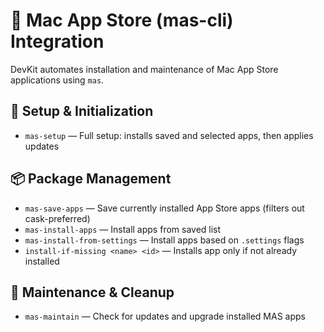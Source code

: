 # 🛒 Mac App Store (mas-cli) Integration

DevKit automates installation and maintenance of Mac App Store applications using `mas`.

## 🔧 Setup & Initialization

- `mas-setup` — Full setup: installs saved and selected apps, then applies updates

## 📦 Package Management

- `mas-save-apps` — Save currently installed App Store apps (filters out cask-preferred)
- `mas-install-apps` — Install apps from saved list
- `mas-install-from-settings` — Install apps based on `.settings` flags
- `install-if-missing <name> <id>` — Installs app only if not already installed

## 🧹 Maintenance & Cleanup

- `mas-maintain` — Check for updates and upgrade installed MAS apps
